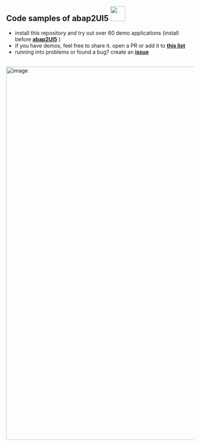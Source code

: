 ## Code samples of abap2UI5 <img src="https://github.com/abap2UI5/abap2UI5/assets/102328295/52ac0bb6-a219-4e9d-9e4f-62698dab3063" width="40">

* install this repository and try out over 60 demo applications (install before [**abap2UI5**](https://github.com/oblomov-dev/ABAP2UI5) )
* if you have demos, feel free to share it. open a PR or add it to [**this list**](https://github.com/abap2UI5/abap2UI5-documentation/blob/main/docs/links.md)
* running into problems or found a bug? create an [**issue**](https://github.com/abap2UI5/demo-demos/issues)
<br><br>
<img width="1000" alt="image" src="https://github.com/abap2UI5/abap2UI5-samples/assets/102328295/0b3b1013-a888-4455-871b-e8b211114753">

